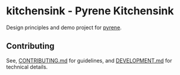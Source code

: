 # kitchensink - Pyrene Kitchensink

Design principles and demo project for [pyrene](../pyrene).

## Contributing

See, [CONTRIBUTING.md](../CONTRIBUTING.md) for guidelines, and [DEVELOPMENT.md](DEVELOPMENT.md) for technical details.
